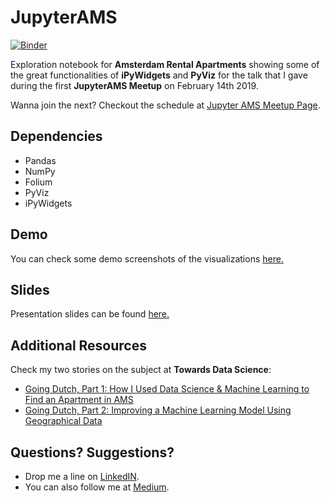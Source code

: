 # JupyterAMS

[![Binder](https://mybinder.org/badge_logo.svg)](https://mybinder.org/v2/gh/enricorotundo/JupyterAMS/master)

Exploration notebook for **Amsterdam Rental Apartments** showing some of the great functionalities of **iPyWidgets** and **PyViz** for the talk that I gave during the first **JupyterAMS Meetup** on February 14th 2019.

Wanna join the next? Checkout the schedule at <a href='https://www.meetup.com/Jupyter-Amsterdam/'>Jupyter AMS Meetup Page</a>.

## Dependencies

* Pandas
* NumPy
* Folium
* PyViz
* iPyWidgets

## Demo

You can check some demo screenshots of the visualizations <a href='/demo/'>here.</a>

## Slides

Presentation slides can be found <a href="https://github.com/rafaelpierre/JupyterAMS/raw/master/Data%20Science%20for%20Finding%20Apartment%20AMS.pdf">here.</a>

## Additional Resources

Check my two stories on the subject at **Towards Data Science**:

* <a href='https://towardsdatascience.com/going-dutch-how-i-used-data-science-and-machine-learning-to-find-an-apartment-in-amsterdam-part-def30d6799e4'>Going Dutch, Part 1: How I Used Data Science & Machine Learning to Find an Apartment in AMS</a>
* <a href='https://towardsdatascience.com/going-dutch-part-2-improving-a-machine-learning-model-using-geographical-data-a8492b67b885'>Going Dutch, Part 2: Improving a Machine Learning Model Using Geographical Data</a>

## Questions? Suggestions?

* Drop me a line on <a href='www.linkedin.com/in/rafaelpierre'>LinkedIN</a>.
* You can also follow me at <a href='www.medium.com/@rafaelpierre'>Medium</a>.
